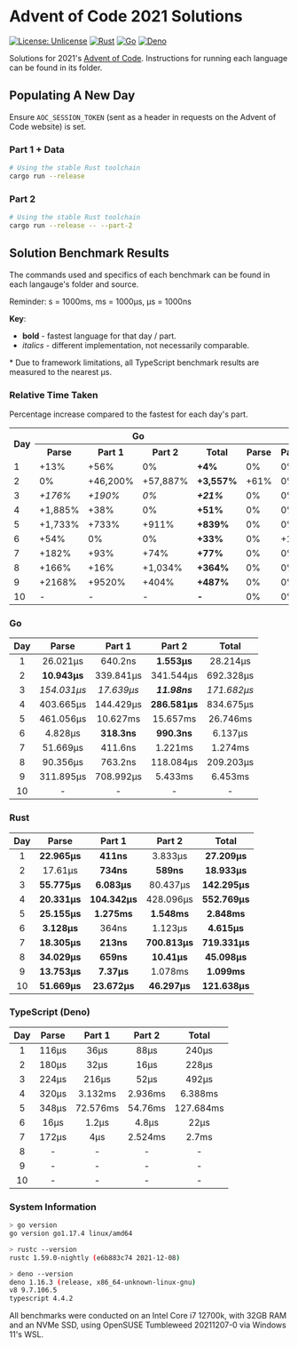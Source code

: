 # Advent of Code 2021 Solutions

[![License: Unlicense](https://img.shields.io/badge/license-Unlicense-blue.svg)](http://unlicense.org/)
[![Rust](https://github.com/maneac/aoc2021/actions/workflows/rust.yml/badge.svg)](https://github.com/maneac/aoc2021/actions/workflows/rust.yml)
[![Go](https://github.com/maneac/aoc2021/actions/workflows/golang.yml/badge.svg)](https://github.com/maneac/aoc2021/actions/workflows/golang.yml)
[![Deno](https://github.com/maneac/aoc2021/actions/workflows/deno.yml/badge.svg)](https://github.com/maneac/aoc2021/actions/workflows/deno.yml)

Solutions for 2021's [Advent of Code](https://adventofcode.com/2021). Instructions for running each language can be found in its folder.

## Populating A New Day

Ensure `AOC_SESSION_TOKEN` (sent as a header in requests on the Advent of Code website) is set.

### Part 1 + Data

```bash
# Using the stable Rust toolchain
cargo run --release
```

### Part 2

```bash
# Using the stable Rust toolchain
cargo run --release -- --part-2
```

## Solution Benchmark Results

The commands used and specifics of each benchmark can be found in each langauge's folder and source.

Reminder: s = 1000ms, ms = 1000&mu;s, &mu;s = 1000ns

**Key**:

- **bold** - fastest language for that day / part.
- *italics* - different implementation, not necessarily comparable.

\* Due to framework limitations, all TypeScript benchmark results are measured to the nearest &mu;s.

### Relative Time Taken

Percentage increase compared to the fastest for each day's part.

<table>
  <tr>
    <th rowspan=2>Day</th>
    <th colspan=4>Go</th>
    <th colspan=4>Rust</th>
    <th colspan=4>TypeScript</th>
  </tr>
  <tr>
    <th>Parse</th>
    <th>Part 1</th>
    <th>Part 2</th>
    <th>Total</th>
    <th>Parse</th>
    <th>Part 1</th>
    <th>Part 2</th>
    <th>Total</th>
    <th>Parse</th>
    <th>Part 1</th>
    <th>Part 2</th>
    <th>Total</th>
  </tr>
  <tr>
    <td>1</td>
    <td>+13%</td>
    <td>+56%</td>
    <td>0%</td>
    <td><b>+4%</b></td>
    <td>0%</td>
    <td>0%</td>
    <td>+147%</td>
    <td><b>0%</b></td>
    <td>+405%</td>
    <td>+8,659%</td>
    <td>+5,566%</td>
    <td><b>+782%</b></td>
  </tr>
  <tr>
    <td>2</td>
    <td>0%</td>
    <td>+46,200%</td>
    <td>+57,887%</td>
    <td><b>+3,557%</b></td>
    <td>+61%</td>
    <td>0%</td>
    <td>0%</td>
    <td><b>0%</b></td>
    <td>+1,544%</td>
    <td>+4,260%</td>
    <td>+2,616%</td>
    <td><b>+1,104%</b></td>
  </tr>
  <tr>
    <td>3</td>
    <td><em>+176%</em></td>
    <td><em>+190%</em></td>
    <td><em>0%</em></td>
    <td><em><b>+21%</b></em></td>
    <td>0%</td>
    <td>0%</td>
    <td>+671,327%</td>
    <td><b>0%</b></td>
    <td>+223%</td>
    <td>+3,451%</td>
    <td>+433,957%</td>
    <td><b>+246%</b></td>
  </tr>
  <tr>
    <td>4</td>
    <td>+1,885%</td>
    <td>+38%</td>
    <td>0%</td>
    <td><b>+51%</b></td>
    <td>0%</td>
    <td>0%</td>
    <td>+49%</td>
    <td><b>0%</b></td>
    <td>+1,474%</td>
    <td>+2,902%</td>
    <td>+924%</td>
    <td><b>+1,056%</b></td>
  </tr>
  <tr>
    <td>5</td>
    <td>+1,733%</td>
    <td>+733%</td>
    <td>+911%</td>
    <td><b>+839%</b></td>
    <td>0%</td>
    <td>0%</td>
    <td>0%</td>
    <td><b>0%</b></td>
    <td>+1,427%</td>
    <td>+5,592%</td>
    <td>+3,437%</td>
    <td><b>+4,383%</b></td>
  </tr>
  <tr>
    <td>6</td>
    <td>+54%</td>
    <td>0%</td>
    <td>0%</td>
    <td><b>+33%</b></td>
    <td>0%</td>
    <td>+14%</td>
    <td>+13%</td>
    <td><b>0%</b></td>
    <td>+412%</td>
    <td>+277%</td>
    <td>+385%</td>
    <td><b>+377%</b></td>
  </tr>
  <tr>
    <td>7</td>
    <td>+182%</td>
    <td>+93%</td>
    <td>+74%</td>
    <td><b>+77%</b></td>
    <td>0%</td>
    <td>0%</td>
    <td>0%</td>
    <td><b>0%</b></td>
    <td>+840%</td>
    <td>+1,778%</td>
    <td>+260%</td>
    <td><b>+275%</b></td>
  </tr>
  <tr>
    <td>8</td>
    <td>+166%</td>
    <td>+16%</td>
    <td>+1,034%</td>
    <td><b>+364%</b></td>
    <td>0%</td>
    <td>0%</td>
    <td>0%</td>
    <td><b>0%</b></td>
    <td>-</td>
    <td>-</td>
    <td>-</td>
    <td><b>-</b></td>
  </tr>
  <tr>
    <td>9</td>
    <td>+2168%</td>
    <td>+9520%</td>
    <td>+404%</td>
    <td><b>+487%</b></td>
    <td>0%</td>
    <td>0%</td>
    <td>0%</td>
    <td><b>0%</b></td>
    <td>-</td>
    <td>-</td>
    <td>-</td>
    <td><b>-</b></td>
  </tr>
  <tr>
    <td>10</td>
    <td>-</td>
    <td>-</td>
    <td>-</td>
    <td><b>-</b></td>
    <td>0%</td>
    <td>0%</td>
    <td>0%</td>
    <td><b>0%</b></td>
    <td>-</td>
    <td>-</td>
    <td>-</td>
    <td><b>-</b></td>
  </tr>
</table>

### Go

| Day   | Parse             | Part 1        | Part 2            | Total             |
|:-----:|:-----------------:|:-------------:|:-----------------:|:-----------------:|
| 1     | 26.021&mu;s       | 640.2ns       | **1.553&mu;s**    | 28.214&mu;s       |
| 2     | **10.943&mu;s**   | 339.841&mu;s  | 341.544&mu;s      | 692.328&mu;s      |
| 3     | *154.031&mu;s*    | *17.639&mu;s* | ***11.98ns***     | *171.682&mu;s*    |
| 4     | 403.665&mu;s      | 144.429&mu;s  | **286.581&mu;s**  | 834.675&mu;s      |
| 5     | 461.056&mu;s      | 10.627ms      | 15.657ms          | 26.746ms          |
| 6     | 4.828&mu;s        | **318.3ns**   | **990.3ns**       | 6.137&mu;s        |
| 7     | 51.669&mu;s       | 411.6ns       | 1.221ms           | 1.274ms           |
| 8     | 90.356&mu;s       | 763.2ns       | 118.084&mu;s      | 209.203&mu;s      |
| 9     | 311.895&mu;s      | 708.992&mu;s  | 5.433ms           | 6.453ms           |
| 10    | -                 | -             | -                 | -                 |

### Rust

| Day   | Parse             | Part 1            | Part 2            | Total             |
|:-----:|:-----------------:|:-----------------:|:-----------------:|:-----------------:|
| 1     | **22.965&mu;s**   | **411ns**         | 3.833&mu;s        | **27.209&mu;s**   |
| 2     | 17.61&mu;s        | **734ns**         | **589ns**         | **18.933&mu;s**   |
| 3     | **55.775&mu;s**   | **6.083&mu;s**    | 80.437&mu;s       | **142.295&mu;s**  |
| 4     | **20.331&mu;s**   | **104.342&mu;s**  | 428.096&mu;s      | **552.769&mu;s**  |
| 5     | **25.155&mu;s**   | **1.275ms**       | **1.548ms**       | **2.848ms**       |
| 6     | **3.128&mu;s**    | 364ns             | 1.123&mu;s        | **4.615&mu;s**    |
| 7     | **18.305&mu;s**   | **213ns**         | **700.813&mu;s**  | **719.331&mu;s**  |
| 8     | **34.029&mu;s**   | **659ns**         | **10.41&mu;s**    | **45.098&mu;s**   |
| 9     | **13.753&mu;s**   | **7.37&mu;s**     | 1.078ms           | **1.099ms**       |
| 10    | **51.669&mu;s**   | **23.672&mu;s**   | **46.297&mu;s**   | **121.638&mu;s**  |

### TypeScript (Deno)

| Day   | Parse     | Part 1    | Part 2    | Total     |
|:-----:|:---------:|:---------:|:---------:|:---------:|
| 1     | 116&mu;s  | 36&mu;s   | 88&mu;s   | 240&mu;s  |
| 2     | 180&mu;s  | 32&mu;s   | 16&mu;s   | 228&mu;s  |
| 3     | 224&mu;s  | 216&mu;s  | 52&mu;s   | 492&mu;s  |
| 4     | 320&mu;s  | 3.132ms   | 2.936ms   | 6.388ms   |
| 5     | 348&mu;s  | 72.576ms  | 54.76ms   | 127.684ms |
| 6     | 16&mu;s   | 1.2&mu;s  | 4.8&mu;s  | 22&mu;s   |
| 7     | 172&mu;s  | 4&mu;s    | 2.524ms   | 2.7ms     |
| 8     | -         | -         | -         | -         |
| 9     | -         | -         | -         | -         |
| 10    | -         | -         | -         | -         |

### System Information

```sh
> go version
go version go1.17.4 linux/amd64

> rustc --version
rustc 1.59.0-nightly (e6b883c74 2021-12-08)

> deno --version
deno 1.16.3 (release, x86_64-unknown-linux-gnu)
v8 9.7.106.5
typescript 4.4.2
```

All benchmarks were conducted on an Intel Core i7 12700k, with 32GB RAM and an NVMe SSD, using OpenSUSE Tumbleweed 20211207-0 via Windows 11's WSL.
